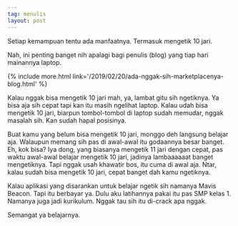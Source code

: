 ```yaml
---
tag: menulis
layout: post
---
```


Setiap kemampuan tentu ada manfaatnya. Termasuk mengetik 10 jari.

Nah, ini penting banget nih apalagi bagi penulis (blog) yang tiap hari mainannya laptop.

{% include more.html link='/2019/02/20/ada-nggak-sih-marketplacenya-blog.html' %}

Kalau nggak bisa mengetik 10 jari mah, ya, lambat gitu sih ngetiknya. Ya bisa aja sih cepat tapi kan itu masih ngelihat laptop. Kalau udah bisa mengetik 10 jari, biarpun tombol-tombol di laptop sudah memudar, nggak masalah sih. Kan sudah hapal posisinya.

Buat kamu yang belum bisa mengetik 10 jari, monggo deh langsung belajar aja. Walaupun memang sih pas di awal-awal itu godaannya besar banget. Eh, kok bisa? Iya dong, yang biasanya mengetik 11 jari dengan cepat, pas waktu awal-awal belajar mengetik 10 jari, jadinya lambaaaaaat banget mengetiknya. Tapi nggak usah khawatir bos, itu cuma di awal aja. Ntar, kalau sudah bisa mengetik 10 jari, cepat banget dah kamu ngetiknya.

Kalau aplikasi yang disarankan untuk belajar ngetik sih namanya Mavis Beacon. Tapi itu berbayar ya. Dulu aku latihannya pakai itu pas SMP kelas 1. Namanya juga jadi kurikulum. Nggak tau sih itu di-crack apa nggak.

Semangat ya belajarnya.